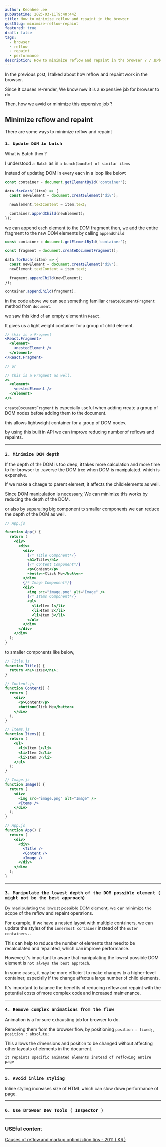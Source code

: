```yaml
---
author: Keonhee Lee
pubDatetime: 2023-03-11T9:40:44Z
title: How to minimize reflow and repaint in the browser
postSlug: minimize-reflow-repaint
featured: true
draft: false
tags:
  - browser
  - reflow
  - repaint
  - performance
description: How to minimize reflow and repaint in the browser ? / 브라우저 렌더링 최적화 영작 연습
---
```


In the previous post, I talked about how reflow and repaint work in the browser.

Since It causes re-render, We know now it is a expensive job for browser to do.

Then, how we avoid or minimize this expensive job ?

## Minimize reflow and repaint

There are some ways to minimize reflow and repaint

### `1. Update DOM in batch`

What is Batch then ?

I understood `a Batch` as in `a bunch(bundle) of similar items`

Instead of updating DOM in every each in a loop like below:

```js
const container = document.getElementById('container');

data.forEach((item) => {
  const newElement = document.createElement('div');

  newElement.textContent = item.text;

  container.appendChild(newElement);
});
```

we can append each element to the DOM fragment then, we add the entire fragment to the new DOM elements by calling `appendChild`

```js
const container = document.getElementById('container');

const fragment = document.createDocumentFragment();

data.forEach((item) => {
  const newElement = document.createElement('div');
  newElement.textContent = item.text;

  fragment.appendChild(newElement);
});

container.appendChild(fragment);
```

in the code above we can see something familiar `createDocumentFragment` method from `document`.

we saw this kind of an empty element in `React`.

It gives us a light weight container for a group of child element.

```jsx
// this is a Fragment
<React.Fragment>
  <element>
    <nestedElement />
  </element>
</React.Fragment>

// or

// this is a Fragment as well.
<>
  <element>
    <nestedElement />
  </element>
</>
```

`createDocumentFragment` is especially useful when adding create a group of DOM nodes before adding them to the document.

this allows lightweight container for a group of DOM nodes.

by using this built in API we can improve reducing number of reflows and repaints.

---

### `2. Minimize DOM depth`

If the depth of the DOM is too deep, it takes more calculation and more time to for browser to traverse the DOM tree when DOM is manipulated. which is expensive.

If we make a change to parent element, it affects the child elements as well.

Since DOM manipulation is necessary, We can minimize this works by reducing the depth of the DOM.

or also by separating big component to smaller components we can reduce the depth of the DOM as well.

```jsx
// App.js

function App() {
  return (
    <div>
      <div>
        <div>
          {/* Title Component*/}
          <h1>Title</h1>
          {/* Content Component*/}
          <p>Content</p>
          <button>Click Me</button>
        </div>
        {/* Image Component*/}
        <div>
          <img src="image.png" alt="Image" />
          {/* Items Component*/}
          <ul>
            <li>Item 1</li>
            <li>Item 2</li>
            <li>Item 3</li>
          </ul>
        </div>
      </div>
    </div>
  );
}
```

to smaller components like below,

```jsx
// Title.js
function Title() {
  return <h1>Title</h1>;
}

// Content.js
function Content() {
  return (
    <div>
      <p>Content</p>
      <button>Click Me</button>
    </div>
  );
}

// Items.js
function Items() {
  return (
    <ul>
      <li>Item 1</li>
      <li>Item 2</li>
      <li>Item 3</li>
    </ul>
  );
}

// Image.js
function Image() {
  return (
    <div>
      <img src="image.png" alt="Image" />
      <Items />
    </div>
  );
}

// App.js
function App() {
  return (
    <div>
      <div>
        <Title />
        <Content />
        <Image />
      </div>
    </div>
  );
}
```

---

### `3. Manipulate the lowest depth of the DOM possible element ( might not be the best approach)`

By manipulating the lowest possible DOM element, we can minimize the scope of the reflow and repaint operations.

For example, if we have a nested layout with multiple containers, we can update the styles of the `innermost container` instead of the `outer containers.`.

This can help to reduce the number of elements that need to be recalculated and repainted, which can improve performance.

However,it's important to aware that manipulating the lowest possible DOM element is `not always the best approach`.

In some cases, it may be more efficient to make changes to a higher-level container, especially if the change affects a large number of child elements.

It's important to balance the benefits of reducing reflow and repaint with the potential costs of more complex code and increased maintenance.

---

### `4. Remove complex animations from the flow`

Animation is a for sure exhausting job for browser to do.

Removing them from the browser flow, by positioning `position : fixed;`, `position : absolute;`

This allows the dimensions and position to be changed without affecting other layouts of elements in the document.

`it repaints specific animated elements instead of reflowing entire page`

---

### `5. Avoid inline styling`

Inline styling increases size of HTML which can slow down performance of page.

---

### `6. Use Browser Dev Tools ( Inspector )`

---

### USEful content

[Causes of reflow and markup optimization tips - 2011 ( KR )](https://lists.w3.org/Archives/Public/public-html-ig-ko/2011Sep/att-0031/Reflow_____________________________Tip.pdf)
